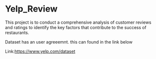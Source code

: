 # Yelp_Review

This project is to conduct a comprehensive analysis of customer reviews and ratings to identify the key factors that contribute to the success of restaurants.

Dataset has an user agreeemnt. this can found in the link below

Link:https://www.yelp.com/dataset


